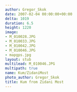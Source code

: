 ```yaml
---
author: Gregor_Skok
date: 2007-02-04 00:00:00+00:00
delta: 1019
duration: 6.5
height: 1220
image:
- M_010028.JPG
- M_010033.JPG
- M_010042.JPG
- M_010046.JPG
- mapgps.jpg
layout: stub
multilead: M_010046.JPG
multipath: true
name: Kum/ZidaniMost
photo_author: Gregor_Skok
title: Kum from Zidani Most
---
```

